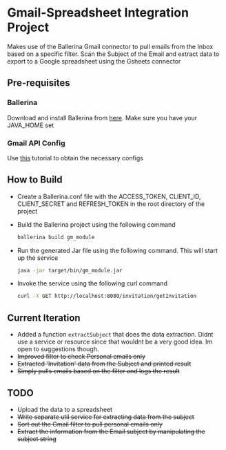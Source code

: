 # Gmail-Spreadsheet Integration Project

Makes use of the Ballerina Gmail connector to pull emails from the Inbox based on a specific filter. Scan the Subject of the Email and extract data to export to a Google spreadsheet using the Gsheets connector

## Pre-requisites

### Ballerina

Download and install Ballerina from [here](https://ballerina.io/). Make sure you have your JAVA_HOME set

### Gmail API Config

Use [this](https://docs.wso2.com/display/IntegrationCloud/Get+Credentials+from+Gmail) tutorial to obtain the necessary configs

## How to Build

- Create a Ballerina.conf file with the ACCESS_TOKEN, CLIENT_ID, CLIENT_SECRET and REFRESH_TOKEN in the root directory of the project
- Build the Ballerina project using the following command

    ```bash
    ballerina build gm_module
    ```

- Run the generated Jar file using the following command. This will start up the service

    ```bash
    java -jar target/bin/gm_module.jar
    ```

- Invoke the service using the following curl command

    ```bash
    curl -X GET http://localhost:8080/invitation/getInvitation
    ```

## Current Iteration

- Added a function `extractSubject` that does the data extraction. Didnt use a service or resource since that wouldnt be a very good idea. Im open to suggestions though.
- ~~Improved filter to check Personal emails only~~
- ~~Extracted 'Invitation' data from the Subject and printed result~~
- ~~Simply pulls emails based on the filter and logs the result~~

## TODO

- Upload the data to a spreadsheet
- ~~Write separate util service for extracting data from the subject~~ 
- ~~Sort out the Gmail filter to pull personal emails only~~
- ~~Extract the information from the Email subject by manipulating the subject string~~
